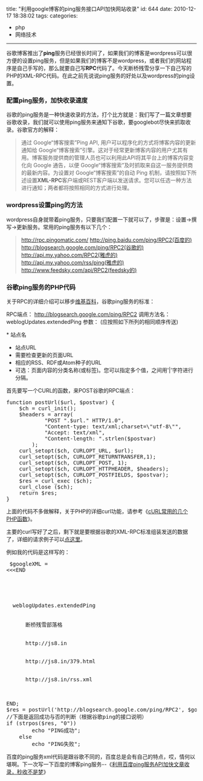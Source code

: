 title: "利用google博客的ping服务接口API加快网站收录"
id: 644
date: 2010-12-17 18:38:02
tags: 
categories: 
- php
- 网络技术
---

谷歌博客推出了**ping**服务已经很长时间了，如果我们的博客是wordpress可以很方便的设置ping服务，但是如果我们的博客不是wordpress，或者我们的网站程序是自己手写的，那么就要自己写**RPC**代码了。今天断桥残雪分享一下自己写的PHP的XML-RPC代码。在此之前先说说ping服务的好处以及wordpress的ping设置。

### 配置ping服务，加快收录速度

谷歌的ping服务是一种快速收录的方法，打个比方就是：我们写了一篇文章想要谷歌收录，我们就可以使用ping服务来通知下谷歌，要googlebot尽快来抓取收录。谷歌官方的解释：
> 通过 Google“博客搜索”Ping API, 用户可以程序化的方式将博客内容的更新通知给 Google“博客搜索”引擎。这对于经常更新博客内容的用户尤其有用。博客服务提供商的管理人员也可以利用此API将其平台上的博客内容变化向 Google 通告，以便 Google“博客搜索”及时抓取来自这一服务提供商的最新内容。为设置对 Google“博客搜索”的自动 Ping 机制，请按照如下所述设置**XML-RPC**客户端或REST客户端以发送请求。您可以任选一种方法进行通知；两者都将按照相同的方式进行处理。

### wordpress设置ping的方法

wordpress自身就带着ping服务，只要我们配置一下就可以了，步骤是：设置→撰写→更新服务。常用的ping服务有以下几个：
> http://rpc.pingomatic.com/
> http://ping.baidu.com/ping/RPC2(百度的)
> http://blogsearch.google.com/ping/RPC2(谷歌的)
> http://api.my.yahoo.com/RPC2(雅虎的)
> http://api.my.yahoo.com/rss/ping(雅虎的)
> http://www.feedsky.com/api/RPC2(feedsky的)

### 谷歌ping服务的PHP代码

关于RPC的详细介绍可以移步[维基百科](http://www.google.com/url?sa=t&amp;source=web&amp;cd=1&amp;ved=0CBwQFjAA&amp;url=http%3A%2F%2Fen.wikipedia.org%2Fwiki%2FRemote_procedure_call&amp;ei=KRkMTdv4DdCOcY-t0cEK&amp;usg=AFQjCNFk4Xj6zVRWzO_H81TzbHeO9cBhjw&amp;sig2=_CO0Vdcrd56r46zJM3oyJw)，谷歌ping服务的标准：

<span>RPC端点：<span> </span>http://blogsearch.google.com/ping/RPC2<span> </span>
调用方法名：<span> </span>weblogUpdates.extendedPing<span> </span>
参数：<span> </span>(应按照如下所列的相同顺序传送)</span>

<span>*   站点名
*   站点URL
*   需要检查更新的页面URL
*   相应的RSS、RDF或Atom种子的URL
*   可选：页面内容的分类名称(或标签)。您可以指定多个值，之间用'|'字符进行分隔。
<!--more-->
首先要写一个CURL的函数，来POST谷歌的RPC端点：
<pre lang="php">
function postUrl($url, $postvar) {
    $ch = curl_init();
	$headers = array(
            "POST ".$url." HTTP/1.0",
            "Content-type: text/xml;charset=\"utf-8\"",
            "Accept: text/xml",
            "Content-length: ".strlen($postvar)
        );
    curl_setopt($ch, CURLOPT_URL, $url);
    curl_setopt($ch, CURLOPT_RETURNTRANSFER,1);
    curl_setopt($ch, CURLOPT_POST, 1);
	curl_setopt($ch, CURLOPT_HTTPHEADER, $headers);
    curl_setopt($ch, CURLOPT_POSTFIELDS, $postvar);
    $res = curl_exec ($ch);
    curl_close ($ch);
    return $res;
}
</pre>
上面的代码不多做解释，关于PHP的详细curl功能，请参考《[cURL常用的几个PHP函数](http://js8.in/379.html "cURL常用的几个PHP函数")》。

主要的curl写好了之后，剩下就是要根据谷歌的XML-RPC标准组装发送的数据了，详细的请求例子可以[点这里](http://www.google.com/intl/zh-CN/help/blogsearch/pinging_API.html)。

例如我的代码是这样写的：<pre lang="php">
$googleXML = <<<END
<?xml version="1.0"?>
<methodCall>
  <methodName>weblogUpdates.extendedPing</methodName>
  <params>
    <param>
      <value>断桥残雪部落格</value>
    </param>
    <param>
      <value>http://js8.in</value>
    </param>
    <param>
      <value>http://js8.in/379.html</value>
    </param>
    <param>
      <value>http://js8.in/rss.xml</value>
    </param>
  </params>
</methodCall>
END;
$res = postUrl('http://blogsearch.google.com/ping/RPC2', $googleXML);
//下面是返回成功与否的判断（根据谷歌ping的接口说明）
if (strpos($res, "<boolean>0</boolean>"))
        echo "PING成功";
    else
        echo "PING失败";
</pre>

百度的ping服务xml代码是跟谷歌不同的，百度总是会有自己的特点，哎，情何以堪啊。下一次写一下百度的博客ping服务--《[利用百度ping服务API加快文章收录，秒收不是梦](http://js8.in/645.html "百度ping服务API")》
